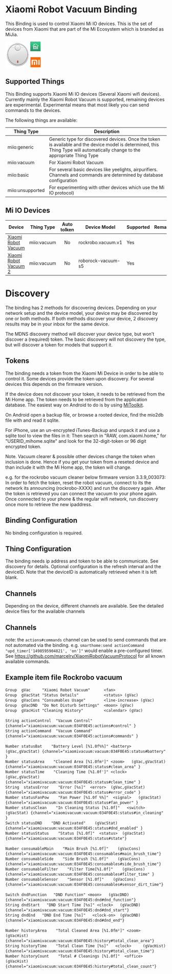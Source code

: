 # Xiaomi Robot Vacuum Binding

This Binding is used to control Xiaomi Mi IO devices. This is the set of devices from Xiaomi that are part of the Mi Ecosystem which is branded as MiJia.

![MIIO logo](doc/miio.png)

## Supported Things

This Binding supports Xiaomi Mi IO devices (Several Xiaomi wifi devices).
Currently mainly the Xiaomi Robot Vacuum is supported, remaining devices are experimental.
Experimental means that most likely you can send commands to the devices.

The following things are available:

| Thing Type | Description |
|--------|---------| 
| miio:generic | Generic type for discovered devices. Once the token is available and the device model is determined, this Thing Type will automatically change to the appropriate Thing Type |
| miio:vacuum | For Xiaomi Robot Vacuum |
| miio:basic | For several basic devices like yeelights, airpurifiers. Channels and commands are determined by database configuration |
| miio:unsupported | For experimenting with other devices which use the Mi IO protocol)

## Mi IO Devices

| Device | Thing Type | Auto tolken | Device Model  | Supported | Remark |
| ----------- | --------- |:---:| ---------- | ------ | -----------| 
| [Xiaomi Robot Vacuum](doc/vacuum.md) | miio:vacuum | No | rockrobo.vacuum.v1 | Yes |
| [Xiaomi Robot Vacuum 2](doc/vacuum.md) | miio:vacuum | No | roborock-vacuum-s5 | Yes |


# Discovery

The binding has 2 methods for discovering devices. Depending on your network setup and the device model, your device may be discovered by one or both methods. If both methods discover your device, 2 discovery results may be in your inbox for the same device.

The MDNS discovery method will discover your device type, but won't discover a (required) token.
The basic discovery will not discovery the type, but will discover a token for models that support it.

## Tokens

The binding needs a token from the Xiaomi Mi Device in order to be able to control it.
Some devices provide the token upon discovery. For several devices this depends on the firmware version.

If the device does not discover your token, it needs to be retrieved from the Mi Home app.
The token needs to be retrieved from the application database. The easiest way on Android to do is by using [MiToolkit](https://github.com/ultrara1n/MiToolkit/releases).

On Android open a backup file, or browse a rooted device, find the mio2db file with and read it sqlite.

For iPhone, use an un-encrypted iTunes-Backup and unpack it and use a sqlite tool to view the files in it: 
Then search in "RAW, com.xiaomi.home," for "USERID_mihome.sqlite" and look for the 32-digit-token or 96 digit encrypted token.

Note. Vacuum clearer & possible other devices change the token when inclusion is done. Hence if you get your token from a reseted device and than include it with the Mi Home app, the token will change.

e.g. for the rockrobo vacuum cleaner below  firmware version 3.3.9_003073:
In order to fetch the token, reset the robot vacuum, connect to its the network its announcing (rockrobo-XXXX) and run the discovery again. After the token is retrieved you can connect the vacuum to your phone again.
Once connected to your phone & the regular wifi network, run discovery once more to retrieve the new ipaddress.

## Binding Configuration

No binding configuration is required.

## Thing Configuration

The binding needs ip address and token to be able to communicate. See discovery for details.
Optional configuration is the refresh interval and the deviceID. Note that the deviceID is automatically retrieved when it is left blank.

## Channels

Depending on the device, different  channels are available.
See the detailed device files for the available channels

## Channels

note: the  `actions#commands` channel can be used to send commands that are not automated via the binding.
e.g. `smarthome:send actionCommand  "upd_timer['1498595904821', 'on']"` would enable a pre-configured timer. See https://github.com/marcelrv/XiaomiRobotVacuumProtocol for all known available commands.


## Example item file Rockrobo vacuum

```
Group  gVac     "Xiaomi Robot Vacuum"      <fan>
Group  gVacStat "Status Details"           <status> (gVac)
Group  gVacCons "Consumables Usage"        <line-increase> (gVac)
Group  gVacDND  "Do Not Disturb Settings"  <moon> (gVac)
Group  gVacHist "Cleaning History"         <calendar> (gVac)

String actionControl  "Vacuum Control"          {channel="xiaomivacuum:vacuum:034F0E45:actions#control" }
String actionCommand  "Vacuum Command"          {channel="xiaomivacuum:vacuum:034F0E45:actions#commands" }

Number statusBat    "Battery Level [%1.0f%%]" <battery>   (gVac,gVacStat) {channel="xiaomivacuum:vacuum:034F0E45:status#battery" }
Number statusArea    "Cleaned Area [%1.0fm²]" <zoom>   (gVac,gVacStat) {channel="xiaomivacuum:vacuum:034F0E45:status#clean_area" }
Number statusTime    "Cleaning Time [%1.0f']" <clock>   (gVac,gVacStat) {channel="xiaomivacuum:vacuum:034F0E45:status#clean_time" }
String  statusError    "Error [%s]"  <error>  (gVac,gVacStat) {channel="xiaomivacuum:vacuum:034F0E45:status#error_code" }
Number statusFanPow    "Fan Power [%1.0f %%]"  <signal>   (gVacStat) {channel="xiaomivacuum:vacuum:034F0E45:status#fan_power" } 
Number statusClean    "In Cleaning Status [%1.0f]"   <switch>  (gVacStat) {channel="xiaomivacuum:vacuum:034F0E45:status#in_cleaning" }
Switch statusDND    "DND Activated"    (gVacStat) {channel="xiaomivacuum:vacuum:034F0E45:status#dnd_enabled" }
Number statusStatus    "Status [%1.0f]"  <status>  (gVacStat) {channel="xiaomivacuum:vacuum:034F0E45:status#state"} 

Number consumableMain    "Main Brush [%1.0f]"    (gVacCons) {channel="xiaomivacuum:vacuum:034F0E45:consumables#main_brush_time"}
Number consumableSide    "Side Brush [%1.0f]"    (gVacCons) {channel="xiaomivacuum:vacuum:034F0E45:consumables#side_brush_time"}
Number consumableFilter    "Filter Time[%1.0f]"    (gVacCons) {channel="xiaomivacuum:vacuum:034F0E45:consumables#filter_time" }
Number consumableSensor    "Sensor [%1.0f]"    (gVacCons) {channel="xiaomivacuum:vacuum:034F0E45:consumables#sensor_dirt_time"}

Switch dndFunction   "DND Function" <moon>   (gVacDND) {channel="xiaomivacuum:vacuum:034F0E45:dnd#dnd_function"}
String dndStart   "DND Start Time [%s]" <clock>   (gVacDND) {channel="xiaomivacuum:vacuum:034F0E45:dnd#dnd_start"}
String dndEnd   "DND End Time [%s]"   <clock-on>  (gVacDND) {channel="xiaomivacuum:vacuum:034F0E45:dnd#dnd_end"}

Number historyArea    "Total Cleaned Area [%1.0fm²]" <zoom>    (gVacHist) {channel="xiaomivacuum:vacuum:034F0E45:history#total_clean_area"}
String historyTime    "Total Clean Time [%s]"   <clock>     (gVacHist) {channel="xiaomivacuum:vacuum:034F0E45:history#total_clean_time"}
Number historyCount    "Total # Cleanings [%1.0f]"  <office>  (gVacHist) {channel="xiaomivacuum:vacuum:034F0E45:history#total_clean_count"}
```

